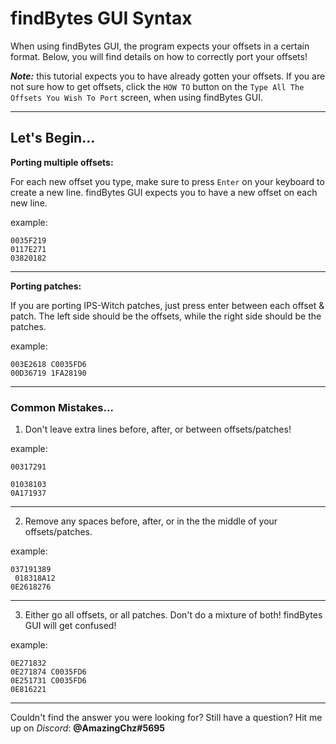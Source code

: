 # findBytes GUI Syntax

When using findBytes GUI, the program expects your offsets in a certain format. Below, you will find details on how to correctly port your offsets!

***Note:*** this tutorial expects you to have already gotten your offsets. If you are not sure how to get offsets, click the `HOW TO` button on the `Type All The Offsets You Wish To Port` screen, when using findBytes GUI.

---

## Let's Begin...

**Porting multiple offsets:**

For each new offset you type, make sure to press `Enter` on your keyboard to create a new line. findBytes GUI expects you to have a new offset on each new line.

example:

    0035F219
    0117E271
    03820182

---

**Porting patches:**

If you are porting IPS-Witch patches, just press enter between each offset & patch. The left side should be the offsets, while the right side should be the patches. 

example:
		
    003E2618 C0035FD6
    00D36719 1FA28190

---

### Common Mistakes...

1. Don't leave extra lines before, after, or between offsets/patches!
	
example:

    00317291

    01038103
    0A171937
    
---

2. Remove any spaces before, after, or in the the middle of your offsets/patches.

example:
	

    037191389
     018318A12
    0E2618276
    
---

3. Either go all offsets, or all patches. Don't do a mixture of both! findBytes GUI will get confused!

example:
   
    0E271832
    0E271874 C0035FD6
    0E251731 C0035FD6
    0E816221

---

Couldn't find the answer you were looking for? Still have a question?
Hit me up on *Discord*: **@AmazingChz#5695**
